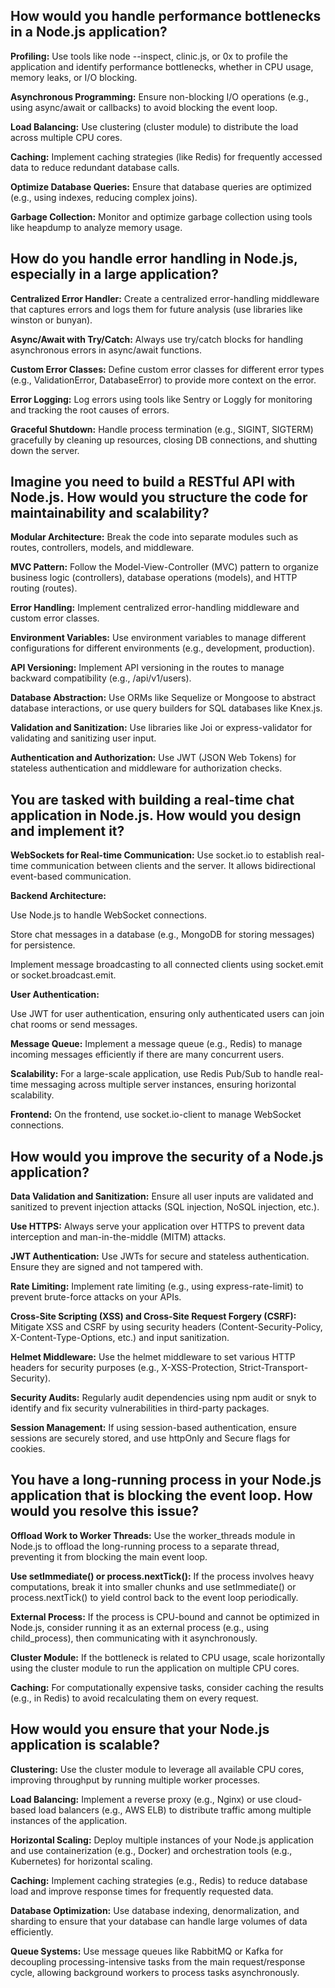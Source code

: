 ## How would you handle performance bottlenecks in a Node.js application?

**Profiling:** Use tools like node --inspect, clinic.js, or 0x to profile the application and identify performance bottlenecks, whether in CPU usage, memory leaks, or I/O blocking.

**Asynchronous Programming:** Ensure non-blocking I/O operations (e.g., using async/await or callbacks) to avoid blocking the event loop.

**Load Balancing:** Use clustering (cluster module) to distribute the load across multiple CPU cores.

**Caching:** Implement caching strategies (like Redis) for frequently accessed data to reduce redundant database calls.

**Optimize Database Queries:** Ensure that database queries are optimized (e.g., using indexes, reducing complex joins).

**Garbage Collection:** Monitor and optimize garbage collection using tools like heapdump to analyze memory usage.

## How do you handle error handling in Node.js, especially in a large application?

**Centralized Error Handler:** Create a centralized error-handling middleware that captures errors and logs them for future analysis (use libraries like winston or bunyan).

**Async/Await with Try/Catch:** Always use try/catch blocks for handling asynchronous errors in async/await functions.

**Custom Error Classes:** Define custom error classes for different error types (e.g., ValidationError, DatabaseError) to provide more context on the error.

**Error Logging:** Log errors using tools like Sentry or Loggly for monitoring and tracking the root causes of errors.

**Graceful Shutdown:** Handle process termination (e.g., SIGINT, SIGTERM) gracefully by cleaning up resources, closing DB connections, and shutting down the server.

## Imagine you need to build a RESTful API with Node.js. How would you structure the code for maintainability and scalability?

**Modular Architecture:** Break the code into separate modules such as routes, controllers, models, and middleware.

**MVC Pattern:** Follow the Model-View-Controller (MVC) pattern to organize business logic (controllers), database operations (models), and HTTP routing (routes).

**Error Handling:** Implement centralized error-handling middleware and custom error classes.

**Environment Variables:** Use environment variables to manage different configurations for different environments (e.g., development, production).

**API Versioning:** Implement API versioning in the routes to manage backward compatibility (e.g., /api/v1/users).

**Database Abstraction:** Use ORMs like Sequelize or Mongoose to abstract database interactions, or use query builders for SQL databases like Knex.js.

**Validation and Sanitization:** Use libraries like Joi or express-validator for validating and sanitizing user input.

**Authentication and Authorization:** Use JWT (JSON Web Tokens) for stateless authentication and middleware for authorization checks.

## You are tasked with building a real-time chat application in Node.js. How would you design and implement it?

**WebSockets for Real-time Communication:** Use socket.io to establish real-time communication between clients and the server. It allows bidirectional event-based communication.

**Backend Architecture:**

Use Node.js to handle WebSocket connections.

Store chat messages in a database (e.g., MongoDB for storing messages) for persistence.

Implement message broadcasting to all connected clients using socket.emit or socket.broadcast.emit.

**User Authentication:**

Use JWT for user authentication, ensuring only authenticated users can join chat rooms or send messages.

**Message Queue:** Implement a message queue (e.g., Redis) to manage incoming messages efficiently if there are many concurrent users.

**Scalability:** For a large-scale application, use Redis Pub/Sub to handle real-time messaging across multiple server instances, ensuring horizontal scalability.

**Frontend:** On the frontend, use socket.io-client to manage WebSocket connections.

## How would you improve the security of a Node.js application?

**Data Validation and Sanitization:** Ensure all user inputs are validated and sanitized to prevent injection attacks (SQL injection, NoSQL injection, etc.).

**Use HTTPS:** Always serve your application over HTTPS to prevent data interception and man-in-the-middle (MITM) attacks.

**JWT Authentication:** Use JWTs for secure and stateless authentication. Ensure they are signed and not tampered with.

**Rate Limiting:** Implement rate limiting (e.g., using express-rate-limit) to prevent brute-force attacks on your APIs.

**Cross-Site Scripting (XSS) and Cross-Site Request Forgery (CSRF):** Mitigate XSS and CSRF by using security headers (Content-Security-Policy, X-Content-Type-Options, etc.) and input sanitization.

**Helmet Middleware:** Use the helmet middleware to set various HTTP headers for security purposes (e.g., X-XSS-Protection, Strict-Transport-Security).

**Security Audits:** Regularly audit dependencies using npm audit or snyk to identify and fix security vulnerabilities in third-party packages.

**Session Management:** If using session-based authentication, ensure sessions are securely stored, and use httpOnly and Secure flags for cookies.

## You have a long-running process in your Node.js application that is blocking the event loop. How would you resolve this issue?

**Offload Work to Worker Threads:** Use the worker_threads module in Node.js to offload the long-running process to a separate thread, preventing it from blocking the main event loop.

**Use setImmediate() or process.nextTick():** If the process involves heavy computations, break it into smaller chunks and use setImmediate() or process.nextTick() to yield control back to the event loop periodically.

**External Process:** If the process is CPU-bound and cannot be optimized in Node.js, consider running it as an external process (e.g., using child_process), then communicating with it asynchronously.

**Cluster Module:** If the bottleneck is related to CPU usage, scale horizontally using the cluster module to run the application on multiple CPU cores.

**Caching:** For computationally expensive tasks, consider caching the results (e.g., in Redis) to avoid recalculating them on every request.

## How would you ensure that your Node.js application is scalable?

**Clustering:** Use the cluster module to leverage all available CPU cores, improving throughput by running multiple worker processes.

**Load Balancing:** Implement a reverse proxy (e.g., Nginx) or use cloud-based load balancers (e.g., AWS ELB) to distribute traffic among multiple instances of the application.

**Horizontal Scaling:** Deploy multiple instances of your Node.js application and use containerization (e.g., Docker) and orchestration tools (e.g., Kubernetes) for horizontal scaling.

**Caching:** Implement caching strategies (e.g., Redis) to reduce database load and improve response times for frequently requested data.

**Database Optimization:** Use database indexing, denormalization, and sharding to ensure that your database can handle large volumes of data efficiently.

**Queue Systems:** Use message queues like RabbitMQ or Kafka for decoupling processing-intensive tasks from the main request/response cycle, allowing background workers to process tasks asynchronously.
